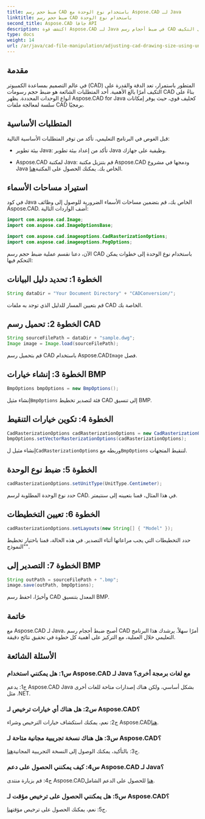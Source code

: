 ```yaml
---
title: ضبط حجم رسم CAD باستخدام نوع الوحدة مع Aspose.CAD لـ Java
linktitle: ضبط حجم رسم CAD باستخدام نوع الوحدة
second_title: Aspose.CAD جافا API
description: اكتشف قوة Aspose.CAD لـ Java في ضبط أحجام رسم CAD دون عناء. اتبع دليلنا خطوة بخطوة للحصول على الدقة والقدرة على التكيف.
type: docs
weight: 14
url: /ar/java/cad-file-manipulation/adjusting-cad-drawing-size-using-unit-type/
---
```

## مقدمة

في عالم التصميم بمساعدة الكمبيوتر (CAD) المتطور باستمرار، تعد الدقة والقدرة على التكيف أمرًا بالغ الأهمية. أحد المتطلبات الشائعة هو ضبط حجم رسومات CAD بناءً على أنواع الوحدات المحددة. يظهر Aspose.CAD for Java كحليف قوي، حيث يوفر إمكانات سلسة لمعالجة ملفات CAD برمجيًا.

## المتطلبات الأساسية

قبل الغوص في البرنامج التعليمي، تأكد من توفر المتطلبات الأساسية التالية:

- بيئة تطوير Java: تأكد من إعداد بيئة تطوير Java وظيفية على جهازك.

-  Aspose.CAD لمكتبة Java: قم بتنزيل مكتبة Aspose.CAD ودمجها في مشروع Java الخاص بك. يمكنك الحصول على المكتبة[هنا](https://releases.aspose.com/cad/java/).

## استيراد مساحات الأسماء

في كود Java الخاص بك، قم بتضمين مساحات الأسماء الضرورية للوصول إلى وظائف Aspose.CAD. أضف الواردات التالية:

```java
import com.aspose.cad.Image;
import com.aspose.cad.ImageOptionsBase;

import com.aspose.cad.imageoptions.CadRasterizationOptions;
import com.aspose.cad.imageoptions.PngOptions;
```

الآن، دعنا نقسم عملية ضبط حجم رسم CAD باستخدام نوع الوحدة إلى خطوات يمكن التحكم فيها:

## الخطوة 1: تحديد دليل البيانات

```java
String dataDir = "Your Document Directory" + "CADConversion/";
```

قم بتعيين المسار للدليل الذي توجد به ملفات CAD الخاصة بك.

## الخطوة 2: تحميل رسم CAD

```java
String sourceFilePath = dataDir + "sample.dwg";
Image image = Image.load(sourceFilePath);
```

 قم بتحميل رسم CAD باستخدام Aspose.CAD`Image` فصل.

## الخطوة 3: إنشاء خيارات BMP

```java
BmpOptions bmpOptions = new BmpOptions();
```

 إنشاء مثيل`BmpOptions` فئة لتصدير تخطيط CAD إلى تنسيق BMP.

## الخطوة 4: تكوين خيارات التنقيط

```java
CadRasterizationOptions cadRasterizationOptions = new CadRasterizationOptions();
bmpOptions.setVectorRasterizationOptions(cadRasterizationOptions);
```

 إنشاء مثيل ل`CadRasterizationOptions` وربطه مع`BmpOptions` لتنقيط المتجهات.

## الخطوة 5: ضبط نوع الوحدة

```java
cadRasterizationOptions.setUnitType(UnitType.Centimeter);
```

حدد نوع الوحدة المطلوبة لرسم CAD. في هذا المثال، قمنا بتعيينه إلى سنتيمتر.

## الخطوة 6: تعيين التخطيطات

```java
cadRasterizationOptions.setLayouts(new String[] { "Model" });
```

حدد التخطيطات التي يجب مراعاتها أثناء التصدير. في هذه الحالة، قمنا باختيار تخطيط "النموذج".

## الخطوة 7: التصدير إلى BMP

```java
String outPath = sourceFilePath + ".bmp";
image.save(outPath, bmpOptions);
```

وأخيرًا، احفظ رسم CAD المعدل بتنسيق BMP.

## خاتمة

مع Aspose.CAD لـ Java، أصبح ضبط أحجام رسم CAD أمرًا سهلاً. يرشدك هذا البرنامج التعليمي خلال العملية، مع التركيز على أهمية كل خطوة في تحقيق نتائج دقيقة.

## الأسئلة الشائعة

### س1: هل يمكنني استخدام Aspose.CAD لـ Java مع لغات برمجة أخرى؟

ج1: يدعم Aspose.CAD Java بشكل أساسي، ولكن هناك إصدارات متاحة للغات أخرى مثل .NET.

### س2: هل هناك أي خيارات ترخيص لـ Aspose.CAD؟

 ج2: نعم، يمكنك استكشاف خيارات الترخيص وشراء Aspose.CAD[هنا](https://purchase.aspose.com/buy).

### س3: هل هناك نسخة تجريبية مجانية متاحة لـ Aspose.CAD؟

 ج3: بالتأكيد، يمكنك الوصول إلى النسخة التجريبية المجانية[هنا](https://releases.aspose.com/).

### س4: كيف يمكنني الحصول على دعم Aspose.CAD لـ Java؟

 ج4: قم بزيارة منتدى Aspose.CAD[هنا](https://forum.aspose.com/c/cad/19) للحصول على الدعم الشامل.

### س5: هل يمكنني الحصول على ترخيص مؤقت لـ Aspose.CAD؟

 ج5: نعم، يمكنك الحصول على ترخيص مؤقت[هنا](https://purchase.aspose.com/temporary-license/).